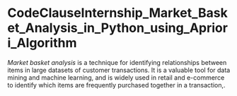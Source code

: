 # CodeClauseInternship_Market_Basket_Analysis_in_Python_using_Apriori_Algorithm
*Market basket analysis* is a technique for identifying relationships between items in large datasets of customer transactions. It is a valuable tool for data mining and machine learning, and is widely used in retail and e-commerce to identify which items are frequently purchased together in a transaction,.
